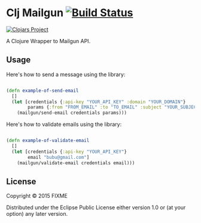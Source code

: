 # Clj Mailgun [![Build Status](https://travis-ci.org/lamuria/clj-mailgun.svg?branch=master)](https://travis-ci.org/lamuria/clj-mailgun)
[![Clojars Project](http://clojars.org/clj-mailgun/latest-version.svg)](http://clojars.org/clj-mailgun)

A Clojure Wrapper to Mailgun API.

Usage
-----
Here's how to send a message using the library:

```clojure

(defn example-of-send-email
  []
  (let [credentials {:api-key "YOUR_API_KEY" :domain "YOUR_DOMAIN"}
        params {:from "FROM_EMAIL" :to "TO_EMAIL" :subject "YOUR_SUBJECT" :text "YOUR_TEXT"}]
    (mailgun/send-email credentials params)))
```

Here's how to validate emails using the library:

```clojure

(defn example-of-validate-email
  []
  (let [credentials {:api-key "YOUR_API_KEY"}
        email "bubu@gmail.com"]
    (mailgun/validate-email credentials email)))
```

## License

Copyright © 2015 FIXME

Distributed under the Eclipse Public License either version 1.0 or (at
your option) any later version.

